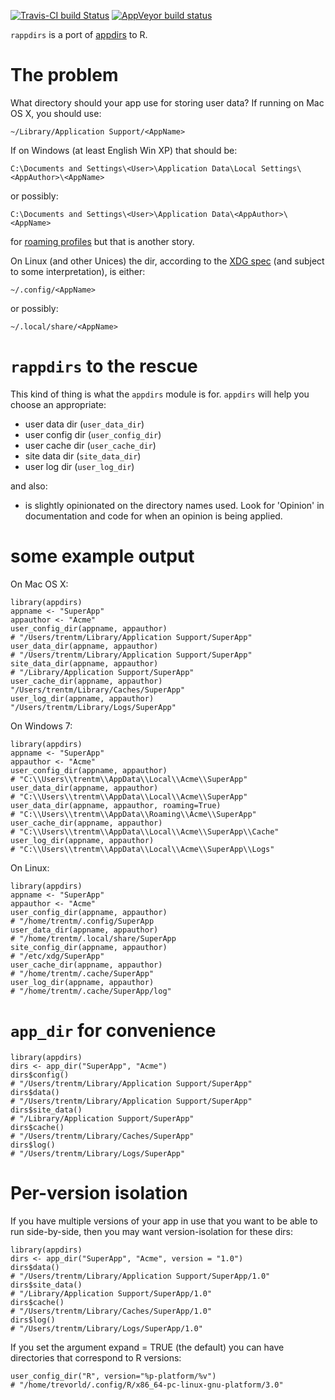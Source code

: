 [![Travis-CI build Status](https://travis-ci.org/hadley/rappdirs.svg)](https://travis-ci.org/hadley/rappdirs) [![AppVeyor build status](https://ci.appveyor.com/api/projects/status/esqelnh58yryf21b/branch/master)](https://ci.appveyor.com/project/hadley/rappdirs/branch/master)

`rappdirs` is a port of [appdirs](https://github.com/ActiveState/appdirs) to R.

The problem
===========

What directory should your app use for storing user data? If running on
Mac OS X, you should use:

    ~/Library/Application Support/<AppName>

If on Windows (at least English Win XP) that should be:

    C:\Documents and Settings\<User>\Application Data\Local Settings\<AppAuthor>\<AppName>

or possibly:

    C:\Documents and Settings\<User>\Application Data\<AppAuthor>\<AppName>

for [roaming profiles][] but that is another story.

On Linux (and other Unices) the dir, according to the [XDG spec][] (and
subject to some interpretation), is either:

    ~/.config/<AppName>     

or possibly:

    ~/.local/share/<AppName>

`rappdirs` to the rescue
=======================

This kind of thing is what the `appdirs` module is for. `appdirs` will
help you choose an appropriate:

-   user data dir (`user_data_dir`)
-   user config dir (`user_config_dir`)
-   user cache dir (`user_cache_dir`)
-   site data dir (`site_data_dir`)
-   user log dir (`user_log_dir`)

and also:

-   is slightly opinionated on the directory names used. Look for
    'Opinion' in documentation and code for when an opinion is being
    applied.

some example output
===================

On Mac OS X:

    library(appdirs)
    appname <- "SuperApp"
    appauthor <- "Acme"
    user_config_dir(appname, appauthor)
    # "/Users/trentm/Library/Application Support/SuperApp"
    user_data_dir(appname, appauthor)
    # "/Users/trentm/Library/Application Support/SuperApp"
    site_data_dir(appname, appauthor)
    # "/Library/Application Support/SuperApp"
    user_cache_dir(appname, appauthor)
    "/Users/trentm/Library/Caches/SuperApp"
    user_log_dir(appname, appauthor)
    "/Users/trentm/Library/Logs/SuperApp"

On Windows 7:

    library(appdirs)
    appname <- "SuperApp"
    appauthor <- "Acme"
    user_config_dir(appname, appauthor)
    # "C:\\Users\\trentm\\AppData\\Local\\Acme\\SuperApp"
    user_data_dir(appname, appauthor)
    # "C:\\Users\\trentm\\AppData\\Local\\Acme\\SuperApp"
    user_data_dir(appname, appauthor, roaming=True)
    # "C:\\Users\\trentm\\AppData\\Roaming\\Acme\\SuperApp"
    user_cache_dir(appname, appauthor)
    # "C:\\Users\\trentm\\AppData\\Local\\Acme\\SuperApp\\Cache"
    user_log_dir(appname, appauthor)
    # "C:\\Users\\trentm\\AppData\\Local\\Acme\\SuperApp\\Logs"

On Linux:

    library(appdirs)
    appname <- "SuperApp"
    appauthor <- "Acme"
    user_config_dir(appname, appauthor)
    # "/home/trentm/.config/SuperApp
    user_data_dir(appname, appauthor)
    # "/home/trentm/.local/share/SuperApp
    site_config_dir(appname, appauthor)
    # "/etc/xdg/SuperApp"
    user_cache_dir(appname, appauthor)
    # "/home/trentm/.cache/SuperApp"
    user_log_dir(appname, appauthor)
    # "/home/trentm/.cache/SuperApp/log"

`app_dir` for convenience
=========================

    library(appdirs)
    dirs <- app_dir("SuperApp", "Acme")
    dirs$config()
    # "/Users/trentm/Library/Application Support/SuperApp"
    dirs$data()
    # "/Users/trentm/Library/Application Support/SuperApp"
    dirs$site_data()
    # "/Library/Application Support/SuperApp"
    dirs$cache()
    # "/Users/trentm/Library/Caches/SuperApp"
    dirs$log()
    # "/Users/trentm/Library/Logs/SuperApp"

Per-version isolation
=====================

If you have multiple versions of your app in use that you want to be
able to run side-by-side, then you may want version-isolation for these
dirs:

    library(appdirs)
    dirs <- app_dir("SuperApp", "Acme", version = "1.0")
    dirs$data()
    # "/Users/trentm/Library/Application Support/SuperApp/1.0"
    dirs$site_data()
    # "/Library/Application Support/SuperApp/1.0"
    dirs$cache()
    # "/Users/trentm/Library/Caches/SuperApp/1.0"
    dirs$log()
    # "/Users/trentm/Library/Logs/SuperApp/1.0"

If you set the argument expand = TRUE (the default) you can have directories that correspond to R versions:

    user_config_dir("R", version="%p-platform/%v")
    # "/home/trevorld/.config/R/x86_64-pc-linux-gnu-platform/3.0"

  [roaming profiles]: http://bit.ly/9yl3b6
  [XDG spec]: http://standards.freedesktop.org/basedir-spec/basedir-spec-latest.html
